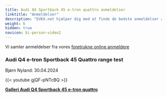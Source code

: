 ```yaml
---
title: Audi Q4 Sportback 45 e-tron quattro anmeldelser
linktitle: "Anmeldelser"
description: "EVKX.net hjælper dig med at finde de bedste anmeldelser af denne model."
weight: 6
hidden: true
navicon: bi-person-video2
---
```

Vi samler anmeldelser fra vores [foretrukne online anmeldere](../../../../../guides/evreviewers/)

<div class="container text-center shadow p-2 pe-4 mb-5 bg-body-tertiary rounded border">
<h3>Audi Q4 e-tron Sportback 45 Quattro range test</h3>
<p>Bjørn Nyland: 30.04.2024</p>

{{< youtube gjQF-pNTcBQ >}}

</div>
<div class="mt-3 mb-3">
<a href="../gallery/" class="text-decoration-none text-black">
<strong><i class="bi-arrow-left"></i>Galleri  </strong>
</a>
<a href="../" class="text-decoration-none text-black float-end">
<strong>Audi Q4 Sportback 45 e-tron quattro <i class="bi-arrow-right"></i></strong>
</a>
</div>
